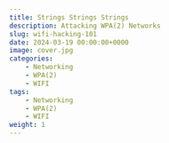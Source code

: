 ```yaml
---
title: Strings Strings Strings
description: Attacking WPA(2) Networks
slug: wifi-hacking-101
date: 2024-03-19 00:00:00+0000
image: cover.jpg
categories:
    - Networking
    - WPA(2)
    - WIFI
tags:
    - Networking
    - WPA(2)
    - WIFI
weight: 1
---
```

